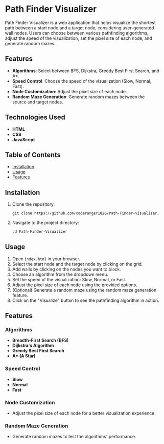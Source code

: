 # Path Finder Visualizer

Path Finder Visualizer is a web application that helps visualize the shortest path between a start node and a target node, considering user-generated wall nodes. Users can choose between various pathfinding algorithms, adjust the speed of the visualization, set the pixel size of each node, and generate random mazes.

## Features

- **Algorithms**: Select between BFS, Dijkstra, Greedy Best First Search, and A*.
- **Speed Control**: Choose the speed of the visualization (Slow, Normal, Fast).
- **Node Customization**: Adjust the pixel size of each node.
- **Random Maze Generation**: Generate random mazes between the source and target nodes.

## Technologies Used

- **HTML**
- **CSS**
- **JavaScript**

## Table of Contents

- [Installation](#installation)
- [Usage](#usage)
- [Features](#features)

## Installation

1. Clone the repository:
    ```bash
    git clone https://github.com/coderanger1826/Path-Finder-Visualizer.git
    ```
2. Navigate to the project directory:
    ```bash
    cd Path-Finder-Visualizer
    ```

## Usage

1. Open `index.html` in your browser.
2. Select the start node and the target node by clicking on the grid.
3. Add walls by clicking on the nodes you want to block.
4. Choose an algorithm from the dropdown menu.
5. Set the speed of the visualization: Slow, Normal, or Fast.
6. Adjust the pixel size of each node using the provided options.
7. (Optional) Generate a random maze using the random maze generation feature.
8. Click on the "Visualize" button to see the pathfinding algorithm in action.

## Features

### Algorithms

- **Breadth-First Search (BFS)**
- **Dijkstra's Algorithm**
- **Greedy Best First Search**
- **A\* (A Star)**

### Speed Control

- **Slow**
- **Normal**
- **Fast**

### Node Customization

- Adjust the pixel size of each node for a better visualization experience.

### Random Maze Generation

- Generate random mazes to test the algorithms' performance.
